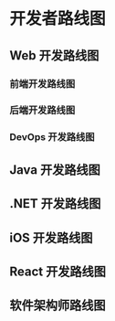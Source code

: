 # 开发者路线图

## Web 开发路线图

### 前端开发路线图

### 后端开发路线图

### DevOps 开发路线图

## Java 开发路线图

## .NET 开发路线图

## iOS 开发路线图

## React 开发路线图

## 软件架构师路线图

